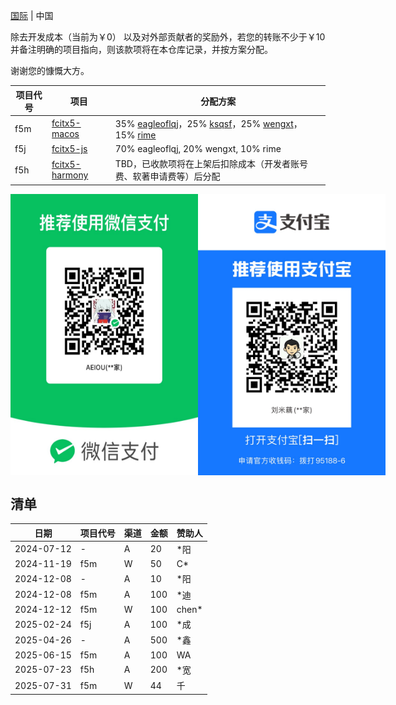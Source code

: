 [国际](README.md)
|
中国

除去开发成本（当前为￥0）
以及对外部贡献者的奖励外，若您的转账不少于￥10 并备注明确的项目指向，则该款项将在本仓库记录，并按方案分配。

谢谢您的慷慨大方。

项目代号|项目|分配方案
-|-|-
f5m|[fcitx5-macos](https://github.com/fcitx-contrib/fcitx5-macos)|35% [eagleoflqj](https://github.com/eagleoflqj)，25% [ksqsf](https://github.com/ksqsf)，25% [wengxt](https://github.com/wengxt)，15% [rime](https://github.com/rime)
f5j|[fcitx5-js](https://github.com/fcitx-contrib/fcitx5-js)|70% eagleoflqj, 20% wengxt, 10% rime
f5h|[fcitx5-harmony](https://github.com/fcitx-contrib/fcitx5-harmony)|TBD，已收款项将在上架后扣除成本（开发者账号费、软著申请费等）后分配

<div style="display: flex">
<img src="assets/wechat.jpg" width="300px"/>
<img src="assets/alipay.jpg" width="300px"/>
</div>

## 清单
日期|项目代号|渠道|金额|赞助人
-|-|-|-|-
2024-07-12|-|A|20|*阳
2024-11-19|f5m|W|50|C*
2024-12-08|-|A|10|*阳
2024-12-08|f5m|A|100|*迪
2024-12-12|f5m|W|100|chen*
2025-02-24|f5j|A|100|*成
2025-04-26|-|A|500|*鑫
2025-06-15|f5m|A|100|WA
2025-07-23|f5h|A|200|*宽
2025-07-31|f5m|W|44|千
